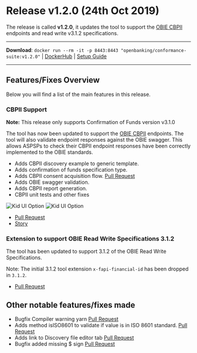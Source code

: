 # Release v1.2.0 (24th Oct 2019)

The release is called **v1.2.0**, it updates the tool to support the [OBIE CBPII](https://openbanking.atlassian.net/wiki/spaces/DZ/pages/1077806537/Confirmation+of+Funds+API+Specification+-+v3.1.2) endpoints and read write v3.1.2 specifications.

---
**Download**: `docker run --rm -it -p 8443:8443 "openbanking/conformance-suite:v1.2.0"` | [DockerHub](https://hub.docker.com/r/openbanking/conformance-suite) | [Setup Guide](https://github.com/OpenBankingUK/conformance-suite/blob/develop/docs/setup-guide.md)

---

## Features/Fixes Overview

Below you will find a list of the main features in this release.

### CBPII Support

**Note:** This release only supports Confirmation of Funds version v3.1.0

The tool has now been updated to support the [OBIE CBPII](https://openbanking.atlassian.net/wiki/spaces/DZ/pages/1077806537/Confirmation+of+Funds+API+Specification+-+v3.1.2) endpoints. The tool will also validate endpoint responses against the OBIE swagger. This allows ASPSPs to check their CBPII endpoint responses have been correctly implemented to the OBIE standards.

* Adds CBPII discovery example to generic template.
* Adds confirmation of funds specification type.
* Adds CBPII consent acquisition flow. [Pull Request](https://bitbucket.org/openbankingteam/conformance-suite/pull-requests/477)
* Adds OBIE swagger validation.
* Adds CBPII report generation.
* CBPII unit tests and other fixes

![Kid UI Option](https://bitbucket.org/repo/z8qkBnL/images/2930055367-Screenshot%202019-10-15%20at%2014.16.47.png)
![Kid UI Option](https://bitbucket.org/repo/z8qkBnL/images/3698515690-Screenshot%202019-10-06%20at%2019.23.57.png)

* [Pull Request](https://bitbucket.org/openbankingteam/conformance-suite/pull-requests/478#chg-manifests/ob_3.1_cbpii_fca.json)
* [Story](https://openbanking.atlassian.net/browse/REFAPP-930)

### Extension to support OBIE Read Write Specifications 3.1.2

The tool has been updated to support 3.1.2 of the OBIE Read Write Specifications.

Note: The initial 3.1.2 tool extension `x-fapi-financial-id` has been dropped in `3.1.2`.

* [Pull Request](https://bitbucket.org/openbankingteam/conformance-suite/pull-requests/475)

## Other notable features/fixes made

* Bugfix Compiler warning yarn [Pull Request](https://bitbucket.org/openbankingteam/conformance-suite/pull-requests/462)
* Adds method isISO8601 to validate if value is in ISO 8601 standard.  [Pull Request](https://bitbucket.org/openbankingteam/conformance-suite/pull-requests/468)
* Adds link to Discovery file editor tab [Pull Request](https://bitbucket.org/openbankingteam/conformance-suite/pull-requests/472)
* Bugfix added missing $ sign [Pull Request](https://bitbucket.org/openbankingteam/conformance-suite/pull-requests/482)